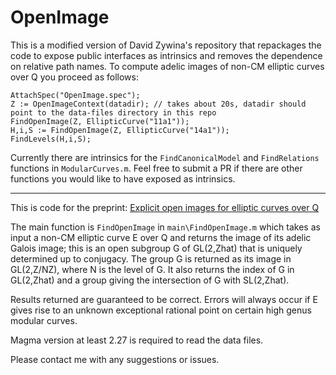 # OpenImage

This is a modified version of David Zywina's repository that repackages the code to expose public interfaces as intrinsics and removes the dependence on relative path names. To compute adelic images of non-CM elliptic curves over Q you proceed as follows:

```
AttachSpec("OpenImage.spec");
Z := OpenImageContext(datadir); // takes about 20s, datadir should point to the data-files directory in this repo
FindOpenImage(Z, EllipticCurve("11a1"));
H,i,S := FindOpenImage(Z, EllipticCurve("14a1"));
FindLevels(H,i,S);
```

Currently there are intrinsics for the `FindCanonicalModel` and `FindRelations` functions in `ModularCurves.m`.  Feel free to submit a PR if there are other functions you would like to have exposed as intrinsics.

-----

This is code for the preprint: [Explicit open images for elliptic curves over Q](https://arxiv.org/abs/2206.14959v1)

The main function is `FindOpenImage` in `main\FindOpenImage.m` which takes as input a non-CM elliptic curve E over Q and returns the image of its adelic Galois image; this is an open subgroup G of GL(2,Zhat) that is uniquely determined up to conjugacy.  The group G is returned as its image in GL(2,Z/NZ), where N is the level of G.   It also returns the index of G in GL(2,Zhat) and a group giving the intersection of G with SL(2,Zhat).

Results returned are guaranteed to be correct.   Errors will always occur if E gives rise to an unknown exceptional rational point on certain high genus modular curves.

Magma version at least 2.27 is required to read the data files.

Please contact me with any suggestions or issues.

